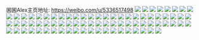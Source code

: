 囷囷Alex主页地址: https://weibo.com/u/5336517498 
![](https://wx4.sinaimg.cn/mw2000/005P9tYSly1h8ak5ayzoej30wi1d87k7.jpg) 
![](https://wx4.sinaimg.cn/mw2000/005P9tYSly1h8ak5bqyclj30wh16xdtd.jpg) 
![](https://wx4.sinaimg.cn/mw2000/005P9tYSly1h84igi84rwj30f10g1tbt.jpg) 
![](https://wx4.sinaimg.cn/mw2000/005P9tYSly1h5w0jon13xj30lc0sg43s.jpg) 
![](https://wx4.sinaimg.cn/mw2000/005P9tYSly1h5uw8x02bnj32az2ykhdt.jpg) 
![](https://wx4.sinaimg.cn/mw2000/005P9tYSly1h5uw8w0iexj32c0340hdt.jpg) 
![](https://wx4.sinaimg.cn/mw2000/005P9tYSly1h5uw8zxr88j32c03404qs.jpg) 
![](https://wx4.sinaimg.cn/mw2000/005P9tYSly1h5eh0upxw8j31cj1sq4mo.jpg) 
![](https://wx4.sinaimg.cn/mw2000/005P9tYSly1h5eh0vk0mjj32c0340x6p.jpg) 
![](https://wx4.sinaimg.cn/mw2000/005P9tYSly1h5eh0y5clgj32ps1j0qop.jpg) 
![](https://wx4.sinaimg.cn/mw2000/005P9tYSly1h5eh0x3absj32ps1j07wh.jpg) 
![](https://wx4.sinaimg.cn/mw2000/005P9tYSly1h5eh0xkxojj30wi11pthx.jpg) 
![](https://wx4.sinaimg.cn/mw2000/005P9tYSly1h5eh5w4ve3j31r80zkdis.jpg) 
![](https://wx4.sinaimg.cn/mw2000/005P9tYSly1h5eh1159a2j31hc0nwajr.jpg) 
![](https://wx4.sinaimg.cn/mw2000/005P9tYSly1h5eh0yozu6j31sc2ds7wh.jpg) 
![](https://wx4.sinaimg.cn/mw2000/005P9tYSly1h48j7hs0isj30wh16sdpx.jpg) 
![](https://wx4.sinaimg.cn/mw2000/005P9tYSly1h48j7gsn7fj32272p7u0x.jpg) 
![](https://wx4.sinaimg.cn/mw2000/005P9tYSly1h427g0m0b4j30pp0je76n.jpg) 
![](https://wx4.sinaimg.cn/mw2000/005P9tYSly1h3xmbnl05aj32c03404qq.jpg) 
![](https://wx4.sinaimg.cn/mw2000/005P9tYSly1h3ozfszgd9j33uw2knkjp.jpg) 
![](https://wx4.sinaimg.cn/mw2000/005P9tYSly1h3ozh17g2cj320t35s1l0.jpg) 
![](https://wx4.sinaimg.cn/mw2000/005P9tYSly1h3ozfwx2kcj33uw2jj4qt.jpg) 
![](https://wx4.sinaimg.cn/mw2000/005P9tYSly1h3ozgww89wj32kn3uwb2c.jpg) 
![](https://wx4.sinaimg.cn/mw2000/005P9tYSly1h3i4e6gl5zj30vo13wu0y.jpg) 
![](https://wx4.sinaimg.cn/mw2000/005P9tYSly1h3cf0h6quqj30sg2vrb29.jpg) 
![](https://wx4.sinaimg.cn/mw2000/005P9tYSly1h3cf0jscfhj30sg33e1ky.jpg) 
![](https://wx4.sinaimg.cn/mw2000/005P9tYSly1h3cf0n28xij30sg66au0y.jpg) 
![](https://wx4.sinaimg.cn/mw2000/005P9tYSly1h3cf0qybtfj30sg5a14qr.jpg) 
![](https://wx4.sinaimg.cn/mw2000/005P9tYSly1h3cf0eyldrj30sg4cg4qq.jpg) 
![](https://wx4.sinaimg.cn/mw2000/005P9tYSly1h3cf0rk3ysj31ca144gu1.jpg) 
![](https://wx4.sinaimg.cn/mw2000/005P9tYSly1h3cf0v0r8gj335s23uqv5.jpg) 
![](https://wx4.sinaimg.cn/mw2000/005P9tYSly1h3cf1331ngj335s23uqv8.jpg) 
![](https://wx4.sinaimg.cn/mw2000/005P9tYSly1h3cf1au1zzj335s23u7wk.jpg) 
![](https://wx4.sinaimg.cn/mw2000/005P9tYSly1h38ugymc7vj32c0340kjl.jpg) 
![](https://wx4.sinaimg.cn/mw2000/005P9tYSly1h38uh3ctmqj32c0340npd.jpg) 
![](https://wx4.sinaimg.cn/mw2000/005P9tYSly1h38uhbvm6xj33402c0qv6.jpg) 
![](https://wx4.sinaimg.cn/mw2000/005P9tYSly1h38ugtha4sj32c0340x6p.jpg) 
![](https://wx4.sinaimg.cn/mw2000/005P9tYSly1h35x7sn43yj32at35sx6q.jpg) 
![](https://wx4.sinaimg.cn/mw2000/005P9tYSly1h35x7ud20fj32c034nnpf.jpg) 
![](https://wx4.sinaimg.cn/mw2000/005P9tYSly1h35x7v4cunj31my21nb29.jpg) 
![](https://wx4.sinaimg.cn/mw2000/005P9tYSly1h35x7w6rajj32c03404qq.jpg) 
![](https://wx4.sinaimg.cn/mw2000/005P9tYSly1h35x7x93qlj32c035lu0x.jpg) 
![](https://wx4.sinaimg.cn/mw2000/005P9tYSly1h35x7ygemuj32c03401ky.jpg) 
![](https://wx4.sinaimg.cn/mw2000/005P9tYSly1h32ajbu25lj321s32okjm.jpg) 
![](https://wx4.sinaimg.cn/mw2000/005P9tYSly1h32ajfde2ij321s32oe82.jpg) 
![](https://wx4.sinaimg.cn/mw2000/005P9tYSly1h32ajgmd7sj32w721se81.jpg) 
![](https://wx4.sinaimg.cn/mw2000/005P9tYSly1h32ajkccnij332o21sqv5.jpg) 
![](https://wx4.sinaimg.cn/mw2000/005P9tYSly1h32ajojsbjj321s32ox6r.jpg) 
![](https://wx4.sinaimg.cn/mw2000/005P9tYSly1h32aj7lrwvj332o21sx6r.jpg) 
![](https://wx4.sinaimg.cn/mw2000/005P9tYSly1h303pavio1j30wi1yc7jq.jpg) 
![](https://wx4.sinaimg.cn/mw2000/005P9tYSly1h303pf2a6qj33402c0x6r.jpg) 
![](https://wx4.sinaimg.cn/mw2000/005P9tYSly1h2t5xy3x88j30u014011i.jpg) 
![](https://wx4.sinaimg.cn/mw2000/005P9tYSly1h2t5xykgdbj30u01400y3.jpg) 
![](https://wx4.sinaimg.cn/mw2000/005P9tYSly1h2m5zov3b5j30u0191ajh.jpg) 
![](https://wx4.sinaimg.cn/mw2000/005P9tYSly1h2m5zpsxavj31900u0qdq.jpg) 
![](https://wx4.sinaimg.cn/mw2000/005P9tYSly1h2m5zq3m6pj30u0190n6u.jpg) 
![](https://wx4.sinaimg.cn/mw2000/005P9tYSly1h2m5zqg44ij31900u0q9v.jpg) 
![](https://wx4.sinaimg.cn/mw2000/005P9tYSly1h2m5zqtunpj30u0190gvo.jpg) 
![](https://wx4.sinaimg.cn/mw2000/005P9tYSly1h2m5zr8esrj30u0190114.jpg) 
![](https://wx4.sinaimg.cn/mw2000/005P9tYSly1h2m5zrtfvmj31910u0dp2.jpg) 
![](https://wx4.sinaimg.cn/mw2000/005P9tYSly1h2m5zs8fc6j31910u0tk9.jpg) 
![](https://wx4.sinaimg.cn/mw2000/005P9tYSly1h2m5zsn2alj30u0190tjq.jpg) 
![](https://wx4.sinaimg.cn/mw2000/005P9tYSly1h2m5znls8xj30u0190nbf.jpg) 
![](https://wx4.sinaimg.cn/mw2000/005P9tYSly1h2m5ztn0cmj30u0190121.jpg) 
![](https://wx4.sinaimg.cn/mw2000/005P9tYSly1h2m5zu3ny4j30u0190wmu.jpg) 
![](https://wx4.sinaimg.cn/mw2000/005P9tYSly1h2m5zung3tj31900u012s.jpg) 
![](https://wx4.sinaimg.cn/mw2000/005P9tYSly1h2m5zuz7rvj31900u0ana.jpg) 
![](https://wx4.sinaimg.cn/mw2000/005P9tYSly1h2m5zws4udj31400u0tne.jpg) 
![](https://wx4.sinaimg.cn/mw2000/005P9tYSly1h2m5zxiuorj31400u0wt4.jpg) 
![](https://wx4.sinaimg.cn/mw2000/005P9tYSly1h29cfl8g6oj30u0140n54.jpg) 
![](https://wx4.sinaimg.cn/mw2000/005P9tYSly1h2194noek1j30u0140wmw.jpg) 
![](https://wx4.sinaimg.cn/mw2000/005P9tYSly1h2195orzztj30u013qgt7.jpg) 
![](https://wx4.sinaimg.cn/mw2000/005P9tYSly1h2196atxjlj30u013tq8g.jpg) 
![](https://wx4.sinaimg.cn/mw2000/005P9tYSly1h2196lhnzej30u0140afa.jpg) 
![](https://wx4.sinaimg.cn/mw2000/005P9tYSly1h2196k8vqrj30u014044f.jpg) 
![](https://wx4.sinaimg.cn/mw2000/005P9tYSly1h2196mecdgj30u0140n51.jpg) 
![](https://wx4.sinaimg.cn/mw2000/005P9tYSly1h219857xqrj30u013walw.jpg) 
![](https://wx4.sinaimg.cn/mw2000/005P9tYSly1h21986wqd0j30u013ytlz.jpg) 
![](https://wx4.sinaimg.cn/mw2000/005P9tYSly1h21987p6edj30u013vafm.jpg) 
